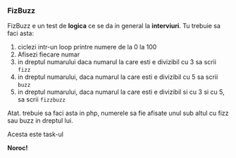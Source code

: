 ### FizBuzz

FizBuzz e un test de **logica** ce se da in general la **interviuri**. Tu trebuie sa faci asta:

  1. ciclezi intr-un loop printre numere de la 0 la 100
  2. Afisezi fiecare numar
  3. in dreptul numarului daca numarul la care esti e divizibil cu 3 sa scrii `fizz`
  4. in dreptul numarului, daca numarul la care esti e divizibil cu 5 sa scrii `buzz`
  5. in dreptul numarului, daca numarul la care esti e divizibil si cu 3 si cu 5, sa scrii `fizzbuzz`

Atat. trebuie sa faci asta in php, numerele sa fie afisate unul sub altul cu fizz sau buzz in dreptul lui.

Acesta este task-ul

**Noroc!**
